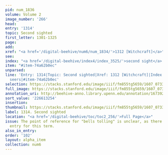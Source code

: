 ```yaml
---
pid: num_1836
volume: Volume 2
image_number: '266'
head:
entry: '1314'
topic: Second sighted
first_letter: 1301-1325
page:
add:
xref: "<a href='/digital-beehive/num6/num_1834/'>1312 [Witchcraft]</a>"
see:
index: "<a href='/digital-beehive/index4/index_3525/'>second sight</a>|<a href='/digital-beehive/index4/index_3542/'>seers</a>"
item: "#item-74a62b0ec"
unparsed:
line: 'Entry: 1314|Topic: Second sighted|Xref: 1312 [Witchcraft]|Index: second sight|Index:
  seers|#item-74a62b0ec'
selection: https://stacks.stanford.edu/image/iiif/fm855tg5659/1607_0733/927,3254,2821,1007/full/0/default.jpg
full_image: https://stacks.stanford.edu/image/iiif/fm855tg5659/1607_0733/full/full/0/default.jpg
annotation_uri: http://beehive-anno.library.upenn.edu/annotation/1673929424560
sort_value: '226613254'
insertion:
thumbnail: https://stacks.stanford.edu/image/iiif/fm855tg5659/1607_0733/927,3254,600,180/250,/0/default.jpg
label: 1314. Second sighted
location: "<a href='/digital-beehive/toc/toc2_256/'>Full Page</a>"
issue: The point of reference for "bells tolling" is unclear, as there is no alphabetical
  entry for this term.
also_in_entry:
order: '102'
layout: alpha_item
collection: num6
---
```

